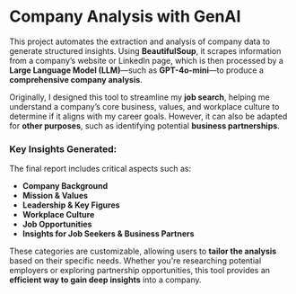 # Company Analysis with GenAI

This project automates the extraction and analysis of company data to generate structured insights. Using **BeautifulSoup**, it scrapes information from a company’s website or LinkedIn page, which is then processed by a **Large Language Model (LLM)**—such as **GPT-4o-mini**—to produce a **comprehensive company analysis**.

Originally, I designed this tool to streamline my **job search**, helping me understand a company’s core business, values, and workplace culture to determine if it aligns with my career goals. However, it can also be adapted for **other purposes**, such as identifying potential **business partnerships**.

### **Key Insights Generated:**
The final report includes critical aspects such as:
- **Company Background**  
- **Mission & Values**  
- **Leadership & Key Figures**  
- **Workplace Culture**  
- **Job Opportunities**  
- **Insights for Job Seekers & Business Partners**  

These categories are customizable, allowing users to **tailor the analysis** based on their specific needs. Whether you're researching potential employers or exploring partnership opportunities, this tool provides an **efficient way to gain deep insights** into a company.
